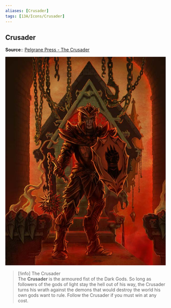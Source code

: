 ```yaml
---
aliases: [Crusader]
tags: [13A/Icons/Crusader]
---
```


## Crusader

**Source**:: [Pelgrane Press - The Crusader](https://pelgranepress.com/2012/06/20/behind-the-illustration-the-crusader-of-13th-age/)

![Crusader|300](Compendium/13A/Icons/Crusader-image-1.jpg)

>[!info] The Crusader  
> The **Crusader** is the armoured fist of the Dark Gods. So long as followers of the gods of light stay the hell out of his way, the Crusader turns his wrath against the demons that would destroy the world his own gods want to rule. Follow the Crusader if you must win at any cost.